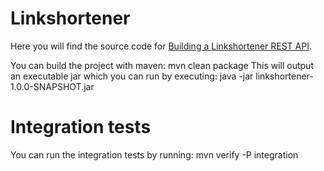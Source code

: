 Linkshortener
=============
Here you will find the source code for [Building a Linkshortener REST API](http://www.drissamri.be/?p=219&preview=true).

You can build the project with maven: mvn clean package
This will output an executable jar which you can run by executing: java -jar linkshortener-1.0.0-SNAPSHOT.jar

Integration tests
=================
You can run the integration tests by running: mvn verify -P integration